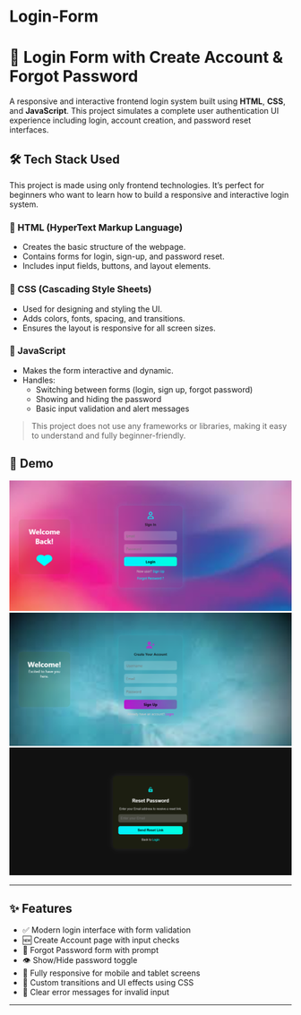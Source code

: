 # Login-Form
# 🔐 Login Form with Create Account & Forgot Password

A responsive and interactive frontend login system built using **HTML**, **CSS**, and **JavaScript**. This project simulates a complete user authentication UI experience including login, account creation, and password reset interfaces.

## 🛠️ Tech Stack Used

This project is made using only frontend technologies. It’s perfect for beginners who want to learn how to build a responsive and interactive login system.

### 🔹 HTML (HyperText Markup Language)
- Creates the basic structure of the webpage.
- Contains forms for login, sign-up, and password reset.
- Includes input fields, buttons, and layout elements.

### 🔹 CSS (Cascading Style Sheets)
- Used for designing and styling the UI.
- Adds colors, fonts, spacing, and transitions.
- Ensures the layout is responsive for all screen sizes.

### 🔹 JavaScript
- Makes the form interactive and dynamic.
- Handles:
  - Switching between forms (login, sign up, forgot password)
  - Showing and hiding the password
  - Basic input validation and alert messages

> This project does not use any frameworks or libraries, making it easy to understand and fully beginner-friendly.


## 📸 Demo

![Login Screenshot](Login-Page.png)
![Sign Up Screenshot](SignUp-Page.png)
![Forgot Password Screenshot](ResetPassword-Page.png)

---

## ✨ Features

- ✅ Modern login interface with form validation
- 🆕 Create Account page with input checks
- 🔁 Forgot Password form with prompt
- 👁 Show/Hide password toggle
- 📱 Fully responsive for mobile and tablet screens
- 🎨 Custom transitions and UI effects using CSS
- 🚫 Clear error messages for invalid input

---
